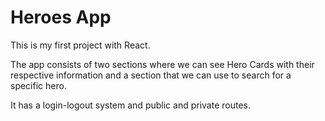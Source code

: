 # Heroes App


This is my first project with React.

The app consists of two sections where we can see Hero Cards with their respective information and a section that we can use to search for a specific hero.

It has a login-logout system and public and private routes.



